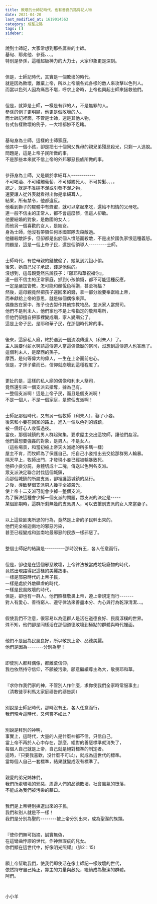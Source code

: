 ```yaml
---
title: 敗壞的士師記時代，也有善良的路得記人物
date: 2021-04-20
last_modified_at: 1619014563
category: 成聖之路
tags: []
sidebar: 
---
```


<p>說到士師記，大家常想到那些厲害的士師。<br/>
基甸、耶弗他、參孫、、、。<br/>
特別是參孫，這種超級神力的大力士，大家印象更是深刻。</p>
<p><br/>
但是，士師記時代，其實是一個敗壞的時代。<br/>
就是因為敗壞，離棄上帝，所以上帝讓各式各樣的敵人來攻擊以色列人。<br/>
而當以色列人因為痛苦不堪，呼求上帝時，上帝也興起士師來拯救他們。</p>
<p><br/>
但是，就算是士師，一樣是有罪的人，不是無罪的人。<br/>
參孫的例子更明顯，他更是個敗壞的人。<br/>
而士師記裡面，不管是士師，還是其他人物，<br/>
各式各樣敗壞的例子，一大堆都慘不忍睹。</p>
<p><br/>
基甸身為士師，這樣的士師家庭，<br/>
他其中一個小孩，卻是把七十個同父異母的親兄弟殘忍殺光，只剩一人逃脫。<br/>
問題是，這是上帝子民所做的事，<br/>
不是那些本來就不信上帝的外邦邪惡民族所做的事。</p>
<p><br/>
參孫身為士師，又是屬於拿細耳人------------<br/>
不可喝酒、不可碰觸葡萄、不可碰觸死人、不可剪髮、、、，<br/>
總之，就是不准碰不潔或引發不潔之物，<br/>
還要讓人從外表就看得出你是拿細耳人。<br/>
結果，所有禁令，他都違反。<br/>
他看到獅子的屍體中有蜂蜜，就可以拿起來吃，還給不知情的父母吃。<br/>
連一般不信主的正常人，都不會這麼髒，但這人卻敢。<br/>
他要結婚的對象，是敵國的女人；<br/>
而他另一個喜歡的女人，是妓女。<br/>
身為士師，他沒有帶領任何本國軍隊去殺敵過。<br/>
他雖殺敵許多，但卻都是出於個人憤怒而殺敵，不是出於國仇家恨這種義怒。<br/>
問題是，這是一個上帝子民，還是個領導人---------士師。</p>
<p><br/>
士師時代，有位母親的錢被偷了，她氣到咒詛小偷。<br/>
後來，她自己兒子承認，錢是他偷的。<br/>
沒想到，這母親竟然告訴孩子：『願耶和華祝福你』。<br/>
連一般不信主的正常家庭，抓到小孩偷錢，都不可能這種反應，<br/>
一定是嚴加管教，怎可能和顏悅色稱讚，甚至祝福？<br/>
然後，這母親竟然把孩子還回來的錢，拿一部分說要奉獻給上帝，<br/>
而奉獻給上帝的意思，就是做個偶像來拜。<br/>
偶像放在家中，孩子也去製作其他宗教物品，並派家人當祭司。<br/>
他們不是利未人，他們家也不是上帝指定的敬拜場所，<br/>
但他們卻擅自把家裡變成廟，家人變廟公了。<br/>
這是上帝子民，是耶和華子民，在那個時代幹的事。</p>
<p><br/>
後來，這家私人廟，終於遇到一個流浪傳道人（利未人）了。<br/>
主人說要付薪水聘請這傳道人當這偶像廟的祭司，沒想到這傳道人也答應了。<br/>
這個利未人，是摩西的孫子。<br/>
摩西，是何等偉大的偉人，一生在上帝面前忠心。<br/>
但是，才孫子輩而已，信仰就崩壞到這種程度了。</p>
<p><br/>
更扯的是，這樣的私人廟的偶像和利未人祭司，<br/>
竟然還引來一個支派去搶奪，據為己有。<br/>
一整個支派啊！這是上帝子民，而且是個支派啊！<br/>
不是一個人，不是一個家庭，是整個支派啊！</p>
<p><br/>
士師記那個時代，又有另一個牧師（利未人），娶了小妾。<br/>
後來和小妾在回家的路上，進入一個以色列的城鎮，<br/>
被一個好心人收留過夜。<br/>
當夜，那個城鎮的男人群起聚集，要求屋主交出這牧師，讓他們姦淫。<br/>
他們最想要強姦的對象，是男人，不是女人。<br/>
（這些場景，和當初被上帝天火滅絕的所多瑪一樣）<br/>
屋主不肯，而牧師為了保護自己，把自己小妾推出去交給那群男人輪暴。<br/>
隔天早上，牧師出門，才發現小妾已經被輪暴致死。<br/>
他把小妾分屍，身體切成十二塊，傳送以色列各支派。<br/>
眾支派決定聯合討伐這個城鎮，<br/>
而那個城鎮的所屬支派，卻袒護這城鎮的惡行。<br/>
之後，導致整個支派男人幾乎全被殺光，<br/>
使上帝十二支派可能會少掉一整個支派。<br/>
為了解決這種會少掉一個支派的問題，眾支派的決定是-----<br/>
某個節期時，這群所剩無幾的支派男人，可以去搶別支派的女人來當妻子。</p>
<p><br/>
以上這些匪夷所思的行為，竟然是上帝的子民幹出來的。<br/>
他們完全被迦南地的邪惡污染，<br/>
甚至已經變成和迦南地最邪惡的民族一樣邪惡了。</p>
<p><br/>
整個士師記的結論是----------那時沒有王，各人任意而行。</p>
<p><br/>
但是，卻也是在這個邪惡敗壞，上帝律法被當成垃圾廢物的時代，<br/>
竟然出現路得記這樣的美麗故事。<br/>
一樣是邪惡時代的上帝子民，<br/>
一樣是處於外敵肆虐的時代，<br/>
一樣是民風敗壞的時代，<br/>
但是，卻也有一群人，他們照樣敬畏上帝，遵上帝規定而行-------<br/>
對人有愛心、善待窮人、遵守律法來善盡本分、內心與行為乾淨清潔、、。</p>
<p><br/>
假使我們不注意，很容易以為這群人是活在道德良好、民風淳樸的世界。<br/>
殊不知，他們卻是同樣活在那個道德敗壞到極點的群體與時代裡面。</p>
<p><br/>
他們不是因為民風良好，所以敬畏上帝、品德美麗。<br/>
他們是因為--------分別為聖！</p>
<p><br/>
即使別人都拜偶像，都離棄信仰，<br/>
我也依然持守信仰，不願被污染，願意繼續尊主為大，敬畏耶和華。</p>
<p><br/>
『求你作我們家的神，不管別人作什麼，求你使我們全家時常服事主』<br/>
（清教徒亨利馬太家庭禱告的禱告詞）</p>
<p><br/>
別說是士師記時代，那時沒有王，各人任意而行，<br/>
我們現今這時代，又何嘗不如此？</p>
<p><br/>
別說是拜別的神明，<br/>
事實上，這時代，大量的人是什麼神都不信，只信自己。<br/>
當上帝不再於人心中存在，那麼，絕對的善惡標準就消失了，<br/>
每個人自己就是上帝，自己就是絕對標準的制定者。<br/>
這時，『只要我喜歡，沒什麼不可以』，就成為這世代的標準。<br/>
當每個人自己一套標準，結果就變成沒有標準了。</p>
<p><br/>
親愛的弟兄姊妹們，<br/>
我們所處環境的邪惡，周邊人們的品德敗壞，社會風氣的墮落，<br/>
不能成為我們被污染的藉口。</p>
<p><br/>
我們是上帝特別揀選出來的子民，<br/>
我們和別人就是不一樣！<br/>
我們是分別為聖的--------被上帝分別出來，成為聖潔的族類。</p>
<p><br/>
『使你們無可指摘，誠實無偽，<br/>
在這彎曲悖謬的世代，作神無瑕疵的兒女。<br/>
你們顯在這世代中，好像明光照耀』（腓2：15）</p>
<p><br/>
願上帝幫助我們，使我們即使活在像士師記一樣敗壞的世代，<br/>
依然持守自己純正，靠主的力量與赦免，繼續成為聖潔的群體。<br/>
阿們。</p>
<p> </p>
<p>小小羊</p>
